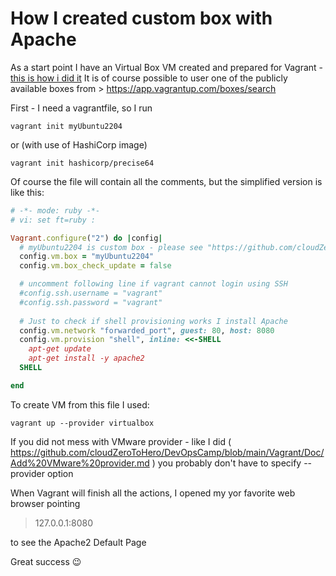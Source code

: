 # How I created custom box with Apache

As a start point I have an Virtual Box VM created and prepared for Vagrant - [this is how i did it](https://github.com/cloudZeroToHero/DevOpsCamp/blob/main/Vagrant/Doc/Parent%20VM%20and%20Base%20Box.md)
It is of course possible to user one of the publicly available boxes from > https://app.vagrantup.com/boxes/search


First - I need a vagrantfile, so I run
```
vagrant init myUbuntu2204
```
or (with use of HashiCorp image)
```
vagrant init hashicorp/precise64
```


Of course the file will contain all the comments, but the simplified version is like this:
```ruby
# -*- mode: ruby -*-
# vi: set ft=ruby :

Vagrant.configure("2") do |config|
  # myUbuntu2204 is custom box - please see "https://github.com/cloudZeroToHero/DevOpsCamp/blob/main/Vagrant/Doc/Parent%20VM%20and%20Base%20Box.md"
  config.vm.box = "myUbuntu2204"
  config.vm.box_check_update = false

  # uncomment following line if vagrant cannot login using SSH
  #config.ssh.username = "vagrant"
  #config.ssh.password = "vagrant"
  
  # Just to check if shell provisioning works I install Apache
  config.vm.network "forwarded_port", guest: 80, host: 8080
  config.vm.provision "shell", inline: <<-SHELL
    apt-get update
    apt-get install -y apache2
  SHELL

end
```

To create VM from this file I used:

```
vagrant up --provider virtualbox
```
If you did not mess with VMware provider - like I did ( https://github.com/cloudZeroToHero/DevOpsCamp/blob/main/Vagrant/Doc/Add%20VMware%20provider.md ) you probably don't have to specify --provider option


When Vagrant will finish all the actions, I opened my yor favorite web browser pointing 

> 127.0.0.1:8080

to see the Apache2 Default Page 

Great success :wink:

